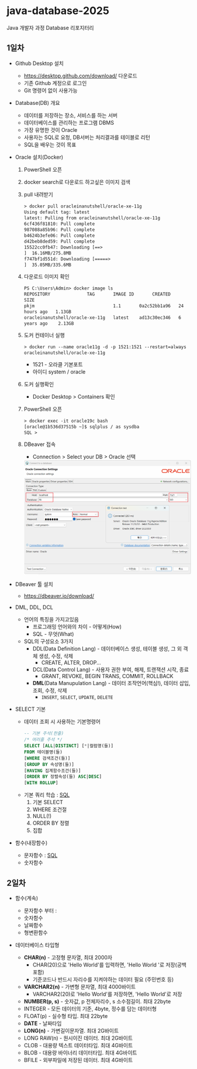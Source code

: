 # java-database-2025
Java 개발자 과정 Database 리포지터리

## 1일차
- Github Desktop 설치
    - https://desktop.github.com/download/ 다운로드
    - 기존 Github 계정으로 로그인
    - Git 명령어 없이 사용가능
- Database(DB) 개요
    - 데이터를 저장하는 장소, 서비스를 하는 서버
    - 데이터베이스를 관리하는 프로그램 DBMS
    - 가장 유명한 것이 Oracle
    - 사용자는 SQL로 요청, DB서버는 처리결과를 테이블로 리턴
    - SQL을 배우는 것이 목표
- Oracle 설치(Docker)
    1. PowerShell 오픈
    2. docker search로 다운로드 하고싶은 이미지 검색
    3. pull 내려받기
        ```shell
        > docker pull oracleinanutshell/oracle-xe-11g
        Using default tag: latest
        latest: Pulling from oracleinanutshell/oracle-xe-11g
        6cf436f81810: Pull complete
        987088a85b96: Pull complete
        b4624b3efe06: Pull complete
        d42beb8ded59: Pull complete
        15522cc0fb47: Downloading [==>                                                ]  16.16MB/275.8MB
        f747bf1d551d: Downloading [=====>                                             ]  35.05MB/335.6MB
        ```
    4. 다운로드 이미지 확인
        ```shell
        PS C:\Users\Admin> docker image ls
        REPOSITORY              TAG       IMAGE ID       CREATED        SIZE
        pkjm                              1.1       0a2c52bb1a96   24 hours ago   1.13GB
        oracleinanutshell/oracle-xe-11g   latest    ad13c30ec346   6 years ago    2.13GB
        ```
    5. 도커 컨테이너 실행
        ```shell
        > docker run --name oracle11g -d -p 1521:1521 --restart=always oracleinanutshell/oracle-xe-11g
        ```
        - 1521 - 오라클 기본포트
        - 아이디 system / oracle
    6. 도커 실행확인
        - Docker Desktop > Containers 확인
    7. PowerShell 오픈
        ```shell
        > docker exec -it oracle19c bash
        [oracle@1b536d37515b ~]$ sqlplus / as sysdba
        SQL > 
        ```
    8. DBeaver 접속
        - Connection > Select your DB > Oracle 선택

        <img src="./image/db001.png" width="650">

- DBeaver 툴 설치
    - https://dbeaver.io/download/
- DML, DDL, DCL 
    - 언어의 특징을 가지고있음
        - 프로그래밍 언어와의 차이 - 어떻게(How)
        - SQL - 무엇(What)
    - SQL의 구성요소 3가지
        - DDL(Data Definition Lang) - 데이터베이스 생성, 테이블 생성, 그 외 객체 생성, 수정, 삭제
            - CREATE, ALTER, DROP...
        - DCL(Data Control Lang) - 사용자 권한 부여, 해제, 트랜잭션 시작, 종료
            - GRANT, REVOKE, BEGIN TRANS, COMMIT, ROLLBACK
        - **DML**(Data Manupulation Lang) - 데이터 조작언어(핵심!), 데이터 삽입, 조회, 수정, 삭제
            - `INSERT`, `SELECT`, `UPDATE`, `DELETE`
- SELECT 기본
    - 데이터 조회 시 사용하는 기본명령어
        ```sql
        -- 기본 주석(한줄)
        /* 여러줄 주석 */
        SELECT [ALL|DISTINCT] [*|컬럼명(들)] 
        FROM 테이블명(들)
        [WHERE 검색조건(들)]
        [GROUP BY 속성명(들)]
        [HAVING 집계함수조건(들)]
        [ORDER BY 정렬속성(들) ASC|DESC]
        [WITH ROLLUP]
        ```
    - 기본 쿼리 학습 : [SQL](./day01/sql01_select기본.sql)
        1. 기본 SELECT
        2. WHERE 조건절
        3. NULL(!)
        4. ORDER BY 정렬
        5. 집합
- 함수(내장함수)
    - 문자함수 : [SQL](./day01/sql02_함수.sql)
    - 숫자함수

## 2일차
- 함수(계속)
    - 문자함수 부터 : 
    - 숫자함수
    - 날짜함수
    - 형변환함수

- 데이터베이스 타입형
    - **CHAR(n)** - 고정형 문자열, 최대 2000자
        - CHAR(20)으로 'Hello World'를 입력하면, 'Hello World         '로 저장(공백포함)
        - 기준코드나 반드시 자리수를 지켜야하는 데이터 필요 (주민번호 등)
    - **VARCHAR2(n)** - 가변형 문자열, 최대 4000바이트
        - VARCHAR2(20)로 'Hello World'를 저장하면, 'Hello World'로 저장
    - **NUMBER(p, s)** - 숫자값, p 전체자리수, s 소수점길이. 최대 22byte
    - INTEGER - 모든 데이터의 기준, 4byte, 정수를 담는 데이터형
    - FLOAT(p) - 실수형 타입. 최대 22byte
    - **DATE** - 날짜타입
    - **LONG(n)** - 가변길이문자열. 최대 2G바이트
    - LONG RAW(n) - 원시이진 데이터. 최대 2G바이트
    - CLOB - 대용량 텍스트 데이터타입. 최대 4G바이트
    - BLOB - 대용량 바이너리 데이터타입. 최대 4G바이트
    - BFILE - 외부파일에 저장된 데이터. 최대 4G바이트

